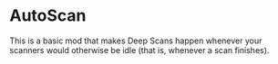 # AutoScan
This is a basic mod that makes Deep Scans happen whenever your scanners would otherwise be idle (that is, whenever a scan finishes).
